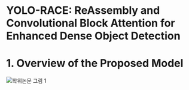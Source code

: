 # YOLO-RACE: ReAssembly and Convolutional Block Attention for Enhanced Dense Object Detection 

# 1. Overview of the Proposed Model
![학위논문 그림 1](https://github.com/user-attachments/assets/78b18b04-848d-4c47-8f5a-d73edc62e4ec)
